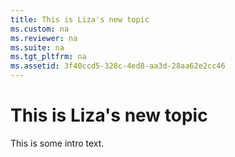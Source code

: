 ```yaml
---
title: This is Liza's new topic
ms.custom: na
ms.reviewer: na
ms.suite: na
ms.tgt_pltfrm: na
ms.assetid: 3f40ccd5-328c-4ed8-aa3d-28aa62e2cc46
---
```

# This is Liza's new topic

This is some intro text.
